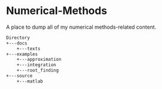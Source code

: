 # Numerical-Methods
A place to dump all of my numerical methods-related content.

```bash
Directory
+---docs
    +---texts
+---examples
    +---approximation
    +---integration
    +---root_finding
+---source
    +---matlab
```
